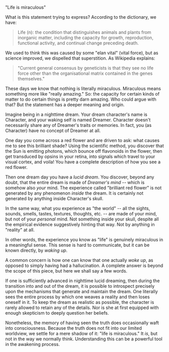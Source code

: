 
"Life is miraculous"

What is this statement trying to express? According to the dictionary, we have:

> Life (n): the condition that distinguishes animals and plants from inorganic 
matter, including the capacity for growth, reproduction, functional activity, 
and continual change preceding death.

We used to think this was caused by some "elan vital" (vital force), but as 
science improved, we dispelled that superstition. As Wikipedia explains:

> "Current general consensus by geneticists is that they see no life force 
other than the organisational matrix contained in the genes themselves."

These days we know that nothing is literally miraculous. Miraculous means
something more like "really amazing." So: the capacity for certain kinds of 
matter to do certain things is pretty darn amazing. Who could argue with that? 
But the statement has a deeper meaning and origin.

Imagine being in a nighttime dream. Your dream character's name is Character,
and your waking self is named Dreamer. Character doesn't necessarily share any
of Dreamer's traits or memories. In fact, you (as Character) have no concept of
Dreamer at all.

One day you come across a red flower and are driven to ask: what causes me to
see this brilliant shade? Using the scientific method, you discover that the
Sun is emitting photons, which bounce off flavonoids in the flower, then get 
transduced by opsins in your retina, into signals which travel to your 
visual cortex, and voila! You have a complete description of how you see a red 
flower.

Then one dream day you have a *lucid dream*. You discover, beyond any doubt,
that the entire dream is made of *Dreamer's mind* -- which is somehow also
*your* mind. The experience called "brilliant red flower" is not generated by
any phenomenon *inside* the dream. It is certainly not generated by anything
inside Character's skull.

In the same way, what you experience as "the world" -- all the sights, sounds,
smells, tastes, textures, thoughts, etc. -- are made of your mind, but not of
your *personal* mind. Not something inside your skull, despite all the empirical
evidence suggestively hinting that way. Not by anything in "reality" at all.

In other words, the experience you know as "life" is genuinely miraculous in
a meaningful sense. This sense is hard to communicate, but it can be known
directly, by *waking up*.

A common concern is how one can know that one actually *woke up*, as opposed to 
simply having had a hallucination. A complete answer is beyond the scope
of this piece, but here we shall say a few words.

If one is sufficiently advanced in nighttime lucid dreaming, then during the
transition into and out of the dream, it is possible to introspect precisely
upon the mechanisms that generate and maintain the dream. One literally sees the
entire process by which one weaves a reality and then loses oneself in it. To 
keep the dream as realistic as possible, the character is rarely allowed to 
retain any of the details. Nor is she at first equipped with enough skepticism
to deeply question her beliefs.

Nonetheless, the memory of having seen the truth does occasionally waft into
consciousness. Because the truth does not fit into our limited worldview, we 
settle for a mere shadow of it: "life is miraculous." It *is*, but not in the
way we normally think. Understanding this can be a powerful tool in the
awakening process.


<!--
Similarly, we have been trying to crack the "hard problem of consciousness" --
the question of how consciousness could arise from matter -- for a long time,
with little success. Some call consciousness "the last remaining mystery."
Others pooh-pooh this as a backwards notion, but again, it actually *is* one in
a meaningful sense.

And then at the cutting edge of science we have quantum mechanics and its
"measurement problem." Caltech physicist Sean Carroll:

> *For quantum mechanics, all we really have to do (most people believe) is think about it in the right way. No elaborate experiments necessarily required (although they could help nudge us in the right direction, no doubt about that). But if anything, that makes the embarrassment more acute. All we have to do is wrap our brains around the issue, and yet we’ve failed to do so.*

Why have we failed to do so?

Often when people suggest that it's somehow connected
with the problem of consciousness, they're shouted down for being crackpots.
On the other hand, some of the very sharpest minds do seem to get it. Here's
Edward Witten, a physicist so overpoweringly smart that his fellow theoretical 
physicists casually throw around terms like ["smarter than anyone else"](http://www.nytimes.com/1987/10/18/magazine/a-theory-of-everything.html?pagewanted=all) and "head and shoulders above the rest":

> *I think consciousness will remain a mystery. Yes, that's what I tend
to believe. I tend to think that the workings of the conscious brain
will be elucidated to a large extent. Biologists and perhaps physicists
will understand much better how the brain works. But why something that
we call consciousness goes with those workings, I think that will remain
mysterious. I have a much easier time imagining how we understand the
Big Bang than I have imagining how we can understand consciousness...*
>
> &nbsp; ...
>
> *I’m not going to attempt to define consciousness, in a way that’s connected
with the fact that I don’t believe it will become part of physics. And that
has to do, I think, with the mysteries that bother a lot of people about quantum
mechanics and its applications to the universe.*
>
> &nbsp; ...
>
> *Quantum mechanics kind of has an all-embracing property, that to completely make
sense it has to be applied to everything in sight, including ultimately, the
observer. But trying to apply quantum mechanics to ourselves makes us extremely
uncomfortable. Especially because of our consciousness, which seems to clash
with that idea. So we’re left with a disquiet concerning quantum mechanics,
and its applications to the universe. And I do not believe that disquiet will go
away. If anything, I suspect that it will acquire new dimensions.*
>
> &nbsp;

-->
